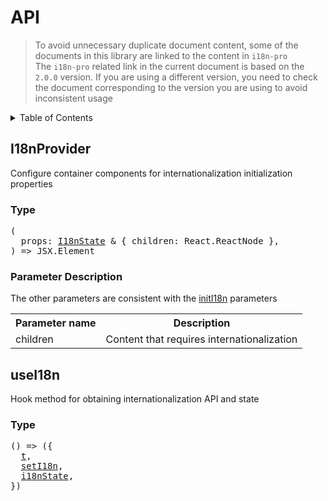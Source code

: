 
# API

>To avoid unnecessary duplicate document content, some of the documents in this library are linked to the content in  `i18n-pro` <br />The  `i18n-pro`  related link in the current document is based on the  `2.0.0`  version. If you are using a different version, you need to check the document corresponding to the version you are using to avoid inconsistent usage
<details >
  <summary>Table of Contents</summary>

  &emsp;&emsp;[I18nProvider](#i18nprovider)<br/>
  &emsp;&emsp;&emsp;&emsp;[Type](#i18nprovider-type)<br/>
  &emsp;&emsp;&emsp;&emsp;[Parameter Description](#i18nprovider-parameter-description)<br/>
  &emsp;&emsp;[useI18n](#usei18n)<br/>
  &emsp;&emsp;&emsp;&emsp;[Type](#usei18n-type)<br/>

</details>

## I18nProvider
Configure container components for internationalization initialization properties
<h3 id="i18nprovider-type">Type</h3>
<pre>
(
  props: <a href="https://github.com/i18n-pro/core/blob/v2.0.0/docs/dist/API.md#i18nstate">I18nState</a> & { children: React.ReactNode },
) => JSX.Element
</pre>

<h3 id="i18nprovider-parameter-description">Parameter Description</h3>
The other parameters are consistent with the  <a href="https://github.com/i18n-pro/core/blob/v2.0.0/docs/dist/API.md#initi18n">initI18n</a>  parameters<table>
  <tr>
    <th>Parameter name</th>
    <th>Description</th>
  </tr>
  <tr>
    <tr>
      <td>children</td>
      <td>Content that requires internationalization</td>
    </tr>
  </tr>
</table>

## useI18n
Hook method for obtaining internationalization API and state
<h3 id="usei18n-type">Type</h3>
<pre>
() => ({
  <a href="https://github.com/i18n-pro/core/blob/v2.0.0/docs/dist/API.md#t">t</a>,
  <a href="https://github.com/i18n-pro/core/blob/v2.0.0/docs/dist/API.md#seti18n">setI18n</a>,
  <a href="https://github.com/i18n-pro/core/blob/v2.0.0/docs/dist/API.md#i18nstate">i18nState</a>,
})
</pre>

